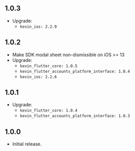 ## 1.0.3

* Upgrade:
  - `kevin_ios: 2.2.9`

## 1.0.2

* Make SDK modal sheet non-dismissible on iOS >= 13
* Upgrade:
    - `kevin_flutter_core: 1.0.5`
    - `kevin_flutter_accounts_platform_interface: 1.0.4`
    - `kevin_ios: 2.2.6`

## 1.0.1

* Upgrade:
    - `kevin_flutter_core: 1.0.4`
    - `kevin_flutter_accounts_platform_interface: 1.0.3`

## 1.0.0

* Initial release.